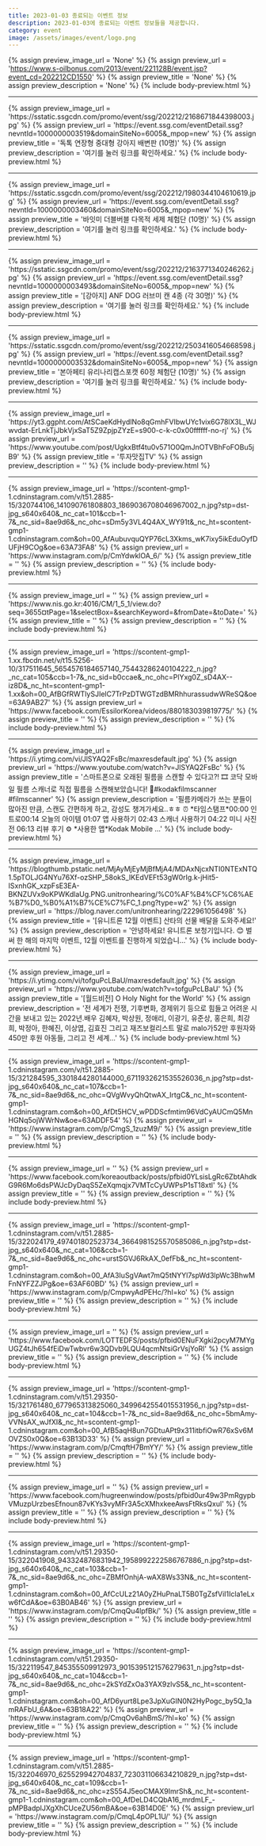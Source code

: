 ```yaml
---
title: 2023-01-03 종료되는 이벤트 정보
description: 2023-01-03에 종료되는 이벤트 정보들을 제공합니다.
category: event
image: /assets/images/event/logo.png
---
```

{% assign preview_image_url = 'None' %}
{% assign preview_url = 'https://www.s-oilbonus.com/2013/event/221128B/event.jsp?event_cd=202212CD1550' %}
{% assign preview_title = 'None' %}
{% assign preview_description = 'None' %}
{% include body-preview.html %}
<hr>{% assign preview_image_url = 'https://sstatic.ssgcdn.com/promo/event/ssg/202212/2168671844398003.jpg' %}
{% assign preview_url = 'https://event.ssg.com/eventDetail.ssg?nevntId=1000000003519&domainSiteNo=6005&_mpop=new' %}
{% assign preview_title = '독톡 연장형 중대형 강아지 배변판 (10명)' %}
{% assign preview_description = '여기를 눌러 링크를 확인하세요.' %}
{% include body-preview.html %}
<hr>{% assign preview_image_url = 'https://sstatic.ssgcdn.com/promo/event/ssg/202212/1980344104610619.jpg' %}
{% assign preview_url = 'https://event.ssg.com/eventDetail.ssg?nevntId=1000000003460&domainSiteNo=6005&_mpop=new' %}
{% assign preview_title = '바잇미 더블버블 다목적 세제 체험단 (10명)' %}
{% assign preview_description = '여기를 눌러 링크를 확인하세요.' %}
{% include body-preview.html %}
<hr>{% assign preview_image_url = 'https://sstatic.ssgcdn.com/promo/event/ssg/202212/2163771340246262.jpg' %}
{% assign preview_url = 'https://event.ssg.com/eventDetail.ssg?nevntId=1000000003493&domainSiteNo=6005&_mpop=new' %}
{% assign preview_title = '[강아지] ANF DOG 러브미 캔 4종 (각 30명)' %}
{% assign preview_description = '여기를 눌러 링크를 확인하세요.' %}
{% include body-preview.html %}
<hr>{% assign preview_image_url = 'https://sstatic.ssgcdn.com/promo/event/ssg/202212/2503416054668598.jpg' %}
{% assign preview_url = 'https://event.ssg.com/eventDetail.ssg?nevntId=1000000003532&domainSiteNo=6005&_mpop=new' %}
{% assign preview_title = '본아페티 유리나리캡스포캣 60정 체험단 (10명)' %}
{% assign preview_description = '여기를 눌러 링크를 확인하세요.' %}
{% include body-preview.html %}
<hr>{% assign preview_image_url = 'https://yt3.ggpht.com/AtSCaeKdHydlNo8qGmhFVIbwUYc1vix6G78lX3L_WJwvdat-ErLnkTjJbkVjxSaT5Z9ZpjpZYzE=s900-c-k-c0x00ffffff-no-rj' %}
{% assign preview_url = 'https://www.youtube.com/post/UgkxBtf4tu0v571O0QmJnOTVBhFoFOBu5jB9' %}
{% assign preview_title = '투자맛집TV' %}
{% assign preview_description = '' %}
{% include body-preview.html %}
<hr>{% assign preview_image_url = 'https://scontent-gmp1-1.cdninstagram.com/v/t51.2885-15/320744106_141090761808803_1869036708046967002_n.jpg?stp=dst-jpg_s640x640&amp;_nc_cat=101&amp;ccb=1-7&amp;_nc_sid=8ae9d6&amp;_nc_ohc=sDm5y3VL4Q4AX_WY91t&amp;_nc_ht=scontent-gmp1-1.cdninstagram.com&amp;oh=00_AfAubuvquQYP76cL3Xkms_wK7ixy5ikEduOyfDUFjH9COg&amp;oe=63A73FA8' %}
{% assign preview_url = 'https://www.instagram.com/p/CmYdwklOA_6/' %}
{% assign preview_title = '' %}
{% assign preview_description = '' %}
{% include body-preview.html %}
<hr>{% assign preview_image_url = '' %}
{% assign preview_url = 'https://www.nis.go.kr:4016/CM/1_5_1/view.do?seq=3655&currentPage=1&selectBox=&searchKeyword=&fromDate=&toDate=' %}
{% assign preview_title = '' %}
{% assign preview_description = '' %}
{% include body-preview.html %}
<hr>{% assign preview_image_url = 'https://scontent-gmp1-1.xx.fbcdn.net/v/t15.5256-10/317511645_5654576184657140_75443286240104222_n.jpg?_nc_cat=105&amp;ccb=1-7&amp;_nc_sid=b0ccae&amp;_nc_ohc=PlYxg0Z_sD4AX--iz8D&amp;_nc_ht=scontent-gmp1-1.xx&amp;oh=00_AfBGfRWTlySJIelC7TrPzDTWGTzdBMRhhurassudwWReSQ&amp;oe=63A9AB27' %}
{% assign preview_url = 'https://www.facebook.com/EssilorKorea/videos/880183039819775/' %}
{% assign preview_title = '' %}
{% assign preview_description = '' %}
{% include body-preview.html %}
<hr>{% assign preview_image_url = 'https://i.ytimg.com/vi/JlSYAQ2FsBc/maxresdefault.jpg' %}
{% assign preview_url = 'https://www.youtube.com/watch?v=JlSYAQ2FsBc' %}
{% assign preview_title = '스마트폰으로 오래된 필름을 스캔할 수 있다고?! 🎞 코닥 모바일 필름 스캐너로 직접 필름을 스캔해보았습니다! 📸#kodakfilmscanner #filmscanner' %}
{% assign preview_description = '필름카메라가 쓰는 분들이 많아진 만큼, 스캔도 간편하게 하고, 감성도 챙겨가세요..ㅎㅎ ⏰ *타임스탬프*00:00 인트로00:14 오늘의 아이템 01:07 앱 사용하기 02:43 스캐너 사용하기 04:22 미니 사진전 06:13 리뷰 후기 ⚙  *사용한 앱*Kodak Mobile ...' %}
{% include body-preview.html %}
<hr>{% assign preview_image_url = 'https://blogthumb.pstatic.net/MjAyMjEyMjBfMjA4/MDAxNjcxNTI0NTExNTQ1.5pTOLJG4NYu76Xf-ozSHP_58okS_IKEdVEFt53gW0rIg.k-jHit5-ISxnhGK_xzpFsE3EA-BKNZUVx9oKPWKdlaUg.PNG.unitronhearing/%C0%AF%B4%CF%C6%AE%B7%D0_%B0%A1%B7%CE%C7%FC_1.png?type=w2' %}
{% assign preview_url = 'https://blog.naver.com/unitronhearing/222961056498' %}
{% assign preview_title = '[유니트론 12월 이벤트] 산타의 선물 배달을 도와주세요!' %}
{% assign preview_description = '안녕하세요! 유니트론 보청기입니다. 😊 벌써 한 해의 마지막 이벤트, 12월 이벤트를 진행하게 되었습니...' %}
{% include body-preview.html %}
<hr>{% assign preview_image_url = 'https://i.ytimg.com/vi/tofguPcLBaU/maxresdefault.jpg' %}
{% assign preview_url = 'https://www.youtube.com/watch?v=tofguPcLBaU' %}
{% assign preview_title = '[월드비전] O Holy Night for the World' %}
{% assign preview_description = '전 세계가 전쟁, 기후변화, 경제위기 등으로 힘들고 어려운 시간을 보내고 있는 2022년.배우 김혜자, 박상원, 정애리, 이광기, 유준상, 홍은희, 최강희, 박정아, 한혜진, 이상엽, 김효진 그리고 재즈보컬리스트 말로 malo가52만 후원자와 450만 후원 아동들, 그리고 전 세계...' %}
{% include body-preview.html %}
<hr>{% assign preview_image_url = 'https://scontent-gmp1-1.cdninstagram.com/v/t51.2885-15/321284595_3301844280144000_6711932621535526036_n.jpg?stp=dst-jpg_s640x640&amp;_nc_cat=107&amp;ccb=1-7&amp;_nc_sid=8ae9d6&amp;_nc_ohc=QVgWvyQhQtwAX_IrtgC&amp;_nc_ht=scontent-gmp1-1.cdninstagram.com&amp;oh=00_AfDt5HCV_wPDDScfmtim96VdCyAUCmQ5MnHGNq5ojWWrNw&amp;oe=63ADDF54' %}
{% assign preview_url = 'https://www.instagram.com/p/CmgS_1zuzM9/' %}
{% assign preview_title = '' %}
{% assign preview_description = '' %}
{% include body-preview.html %}
<hr>{% assign preview_image_url = '' %}
{% assign preview_url = 'https://www.facebook.com/koreaoutback/posts/pfbid0YLsisLgRc6ZbtAhdkG9R6Mo6dsPWJcDyDaqS5ZeXqmqjx7VMTcCyUWPsP1sT18xtl' %}
{% assign preview_title = '' %}
{% assign preview_description = '' %}
{% include body-preview.html %}
<hr>{% assign preview_image_url = 'https://scontent-gmp1-1.cdninstagram.com/v/t51.2885-15/322024179_497401802523734_3664981525570585086_n.jpg?stp=dst-jpg_s640x640&amp;_nc_cat=106&amp;ccb=1-7&amp;_nc_sid=8ae9d6&amp;_nc_ohc=urstSGVJ6RkAX_0efFb&amp;_nc_ht=scontent-gmp1-1.cdninstagram.com&amp;oh=00_AfA3IuSgVAwt7mQ5tNYYl7spWd3lpWc3BhwMFnNYFZZJPg&amp;oe=63AF60BD' %}
{% assign preview_url = 'https://www.instagram.com/p/CmpwyAdPEHc/?hl=ko' %}
{% assign preview_title = '' %}
{% assign preview_description = '' %}
{% include body-preview.html %}
<hr>{% assign preview_image_url = '' %}
{% assign preview_url = 'https://www.facebook.com/LOTTEDFS/posts/pfbid0ENuFXgki2pcyM7MYgUGZ4tJh654fEiDwTwbvr6w3QDvb9LQU4qcmNtsiGrVsjYoRl' %}
{% assign preview_title = '' %}
{% assign preview_description = '' %}
{% include body-preview.html %}
<hr>{% assign preview_image_url = 'https://scontent-gmp1-1.cdninstagram.com/v/t51.29350-15/321761480_677965313825060_3499642554015531956_n.jpg?stp=dst-jpg_s640x640&amp;_nc_cat=104&amp;ccb=1-7&amp;_nc_sid=8ae9d6&amp;_nc_ohc=5bmAmy-VVNsAX_wJfXI&amp;_nc_ht=scontent-gmp1-1.cdninstagram.com&amp;oh=00_AfB5aqH8un7GDtuAPt9x311itbfiOwR76xSv6MOVZS0x0Q&amp;oe=63B13D33' %}
{% assign preview_url = 'https://www.instagram.com/p/CmqftH7BmYY/' %}
{% assign preview_title = '' %}
{% assign preview_description = '' %}
{% include body-preview.html %}
<hr>{% assign preview_image_url = '' %}
{% assign preview_url = 'https://www.facebook.com/hugreenwindow/posts/pfbid0ur49w3PmRgypbVMuzpUrzbesEfnoun87vKYs3vyMFr3A5cXMhxkeeAwsFtRksQxul' %}
{% assign preview_title = '' %}
{% assign preview_description = '' %}
{% include body-preview.html %}
<hr>{% assign preview_image_url = 'https://scontent-gmp1-1.cdninstagram.com/v/t51.29350-15/322041908_943324876831942_1958992222586767886_n.jpg?stp=dst-jpg_s640x640&amp;_nc_cat=103&amp;ccb=1-7&amp;_nc_sid=8ae9d6&amp;_nc_ohc=ZBMfOnhjA-wAX8Ws33N&amp;_nc_ht=scontent-gmp1-1.cdninstagram.com&amp;oh=00_AfCcULz21A0yZHuPnaLT5B0TgZsfViI1Icla1eLxw6fCdA&amp;oe=63B0AB46' %}
{% assign preview_url = 'https://www.instagram.com/p/CmqQu4lpfBk/' %}
{% assign preview_title = '' %}
{% assign preview_description = '' %}
{% include body-preview.html %}
<hr>{% assign preview_image_url = 'https://scontent-gmp1-1.cdninstagram.com/v/t51.29350-15/322119547_845355509912973_9015395121576279631_n.jpg?stp=dst-jpg_s640x640&amp;_nc_cat=104&amp;ccb=1-7&amp;_nc_sid=8ae9d6&amp;_nc_ohc=2kSYdZxOa3YAX9zlvS5&amp;_nc_ht=scontent-gmp1-1.cdninstagram.com&amp;oh=00_AfD6yurt8Lpe3JpXuGIN0N2HyPogc_by5Q_1amRAFbU_6A&amp;oe=63B18A22' %}
{% assign preview_url = 'https://www.instagram.com/p/CmqOv6ahBmS/?hl=ko' %}
{% assign preview_title = '' %}
{% assign preview_description = '' %}
{% include body-preview.html %}
<hr>{% assign preview_image_url = 'https://scontent-gmp1-1.cdninstagram.com/v/t51.2885-15/322046970_625529942704837_723031106634210829_n.jpg?stp=dst-jpg_s640x640&amp;_nc_cat=109&amp;ccb=1-7&amp;_nc_sid=8ae9d6&amp;_nc_ohc=zS554J5eoCMAX9ImrSh&amp;_nc_ht=scontent-gmp1-1.cdninstagram.com&amp;oh=00_AfDeLD4CQbA16_mrdmLF_-pMPBadplJXgXhCUceZU56mBA&amp;oe=63B14D0E' %}
{% assign preview_url = 'https://www.instagram.com/p/CmqL4pOPL1U/' %}
{% assign preview_title = '' %}
{% assign preview_description = '' %}
{% include body-preview.html %}